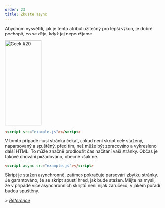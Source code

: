 ```yaml
---
order: 23
title: Zkuste async
---
```


Abychom vysvětlili, jak je tento atribut užitečný pro lepší výkon, je dobré pochopit, co se děje, když jej nepoužijeme.

<div class="img-left">
  <img id="geek-20" class="icos-geek" src="http://browserdiet.com/en/assets/img/20.png" alt="Geek #20" width="118" height="275" />
</div>

``` html
<script src="example.js"></script>
```

V tomto případě musí stránka čekat, dokud není skript celý stažený, naparsovaný a spuštěný, před tím, než může být zpracováno a vykresleno další HTML. To může značně prodloužit čas načítání vaší stránky. Občas je takové chování požadováno, obecně však ne.

``` html
<script async src="example.js"></script>
```

Skript je stažen asynchronně, zatímco pokračuje parsování zbytku stránky. Je garantováno, že se skript spustí hned, jak bude stažen. Mějte na mysli, že v případě více asynchronních skriptů není nijak zaručeno, v jakém pořadí budou spuštěny.

*> [Reference](https://github.com/zenorocha/browser-diet/wiki/References#try-out-async)*
